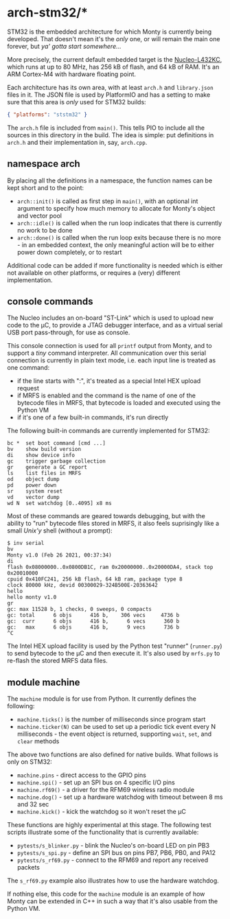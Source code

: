 # arch-stm32/\*

STM32 is the embedded architecture for which Monty is currently being developed.
That doesn't mean it's the _only_ one, or will remain the main one forever, but
_ya' gotta start somewhere..._

More precisely, the current default embedded target is the
[Nucleo-L432KC](https://www.st.com/en/evaluation-tools/nucleo-l432kc.html),
which runs at up to 80 MHz, has 256 kB of flash, and 64 kB of RAM. It's an ARM
Cortex-M4 with hardware floating point.

Each architecture has its own area, with at least `arch.h` and `library.json`
files in it. The JSON file is used by PlatformIO and has a setting to make sure
that this area is _only_ used for STM32 builds:

```json
{ "platforms": "ststm32" }
```

The `arch.h` file is included from `main()`. This tells PIO to include all the
sources in this directory in the build. The idea is simple: put definitions in
`arch.h` and their implementation in, say, `arch.cpp`.

## namespace arch

By placing all the definitions in a namespace, the function names can be kept
short and to the point:

* `arch::init()` is called as first step in `main()`, with an optional int
  argument to specify how much memory to allocate for Monty's object and vector
  pool
* `arch::idle()` is called when the run loop indicates that there is currently
  no work to be done
* `arch::done()` is called when the run loop exits because there is no more - in
  an embedded context, the only meaningful action will be to either power down
  completely, or to restart

Additional code can be added if more functionality is needed which is either not
available on other platforms, or requires a (very) different implementation.

## console commands

The Nucleo includes an on-board "ST-Link" which is used to upload new code to
the µC, to provide a JTAG debugger interface, and as a virtual serial USB port
pass-through, for use as console.

This console connection is used for all `printf` output from Monty, and to
support a _tiny_ command interpreter. All communication over this serial
connection is currently in plain text mode, i.e. each input line is treated as
one command:

* if the line starts with ":", it's treated as a special Intel HEX upload
  request
* if MRFS is enabled and the command is the name of one of the bytecode files in
  MRFS, that bytecode is loaded and executed using the Python VM
* if it's one of a few built-in commands, it's run directly

The following built-in commands are currently implemented for STM32:

```text
bc *  set boot command [cmd ...]
bv    show build version
di    show device info
gc    trigger garbage collection
gr    generate a GC report
ls    list files in MRFS
od    object dump
pd    power down
sr    system reset
vd    vector dump
wd N  set watchdog [0..4095] x8 ms
```

Most of these commands are geared towards debugging, but with the ability to
"run" bytecode files stored in MRFS, it also feels suprisingly like a small
_Unix'y_ shell (without a prompt):

```text
$ inv serial
bv
Monty v1.0 (Feb 26 2021, 00:37:34)
di
flash 0x08000000..0x0800DB1C, ram 0x20000000..0x20000DA4, stack top 0x20010000
cpuid 0x410FC241, 256 kB flash, 64 kB ram, package type 8
clock 80000 kHz, devid 00300029-324B500E-20363642
hello
hello monty v1.0
gr
gc: max 11528 b, 1 checks, 0 sweeps, 0 compacts
gc: total      6 objs      416 b,    306 vecs     4736 b
gc:  curr      6 objs      416 b,      6 vecs      360 b
gc:   max      6 objs      416 b,      9 vecs      736 b
^C
```

The Intel HEX upload facility is used by the Python test "runner" (`runner.py`)
to send bytecode to the µC and then execute it. It's also used by `mrfs.py` to
re-flash the stored MRFS data files.

## module machine

The `machine` module is for use from Python. It currently defines the following:

* `machine.ticks()` is the number of milliseconds since program start
* `machine.ticker(N)` can be used to set up a periodic tick event every N
  milliseconds - the event object is returned, supporting `wait`, `set`, and
  `clear` methods

The above two functions are also defined for native builds. What follows is
only on STM32:

* `machine.pins` - direct access to the GPIO pins
* `machine.spi()` - set up an SPI bus on 4 specific I/O pins
* `machine.rf69()` - a driver for the RFM69 wireless radio module
* `machine.dog()` - set up a hardware watchdog with timeout between 8 ms and 32
  sec
* `machine.kick()` - kick the watchdog so it won't reset the µC

These functions are highly experimental at this stage. The following test
scripts illustrate some of the functionality that is currently available:

* `pytests/s_blinker.py` - blink the Nucleo's on-board LED on pin PB3
* `pytests/s_spi.py` - define an SPI bus on pins PB7, PB6, PB0, and PA12
* `pytests/s_rf69.py` - connect to the RFM69 and report any received packets

The `s_rf69.py` example also illustrates how to use the hardware watchdog.

If nothing else, this code for the `machine` module is an example of how Monty
can be extended in C++ in such a way that it's also usable from the Python VM.
